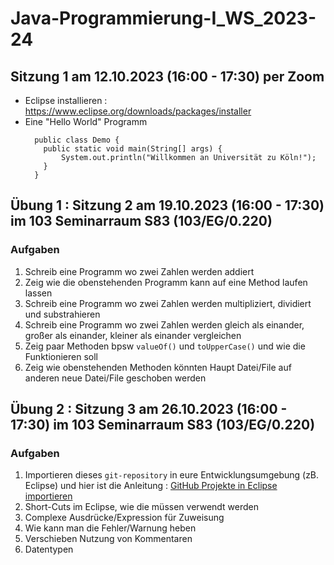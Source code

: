 # Java-Programmierung-I_WS_2023-24

## Sitzung 1 am 12.10.2023 (16:00 - 17:30) per Zoom
- Eclipse installieren : https://www.eclipse.org/downloads/packages/installer
- Eine "Hello World" Programm
  ```
    public class Demo {
      public static void main(String[] args) {
          System.out.println("Willkommen an Universität zu Köln!");
      }
    }
  ```

## Übung 1 : Sitzung 2 am 19.10.2023 (16:00 - 17:30) im 103 Seminarraum S83 (103/EG/0.220)
### Aufgaben
1. Schreib eine Programm wo zwei Zahlen werden addiert
2. Zeig wie die obenstehenden Programm kann auf eine Method laufen lassen
3. Schreib eine Programm wo zwei Zahlen werden multipliziert, dividiert und substrahieren
4. Schreib eine Programm wo zwei Zahlen werden gleich als einander, großer als einander, kleiner als einander vergleichen
5. Zeig paar Methoden bpsw `valueOf()` und `toUpperCase()` und wie die Funktionieren soll
6. Zeig wie obenstehenden Methoden könnten Haupt Datei/File auf anderen neue Datei/File geschoben werden


## Übung 2 : Sitzung 3 am 26.10.2023 (16:00 - 17:30) im 103 Seminarraum S83 (103/EG/0.220)
### Aufgaben
1. Importieren dieses `git-repository` in eure Entwicklungsumgebung (zB. Eclipse) und hier ist die Anleitung : [GitHub Projekte in Eclipse importieren](https://drive.google.com/file/d/1IpwHADmwViEGQ7Pf4BgybUYpz7WBoMe5/view)
2. Short-Cuts im Eclipse, wie die müssen verwendt werden
3. Complexe Ausdrücke/Expression für Zuweisung
4. Wie kann man die Fehler/Warnung heben
5. Verschieben Nutzung von Kommentaren
6. Datentypen
